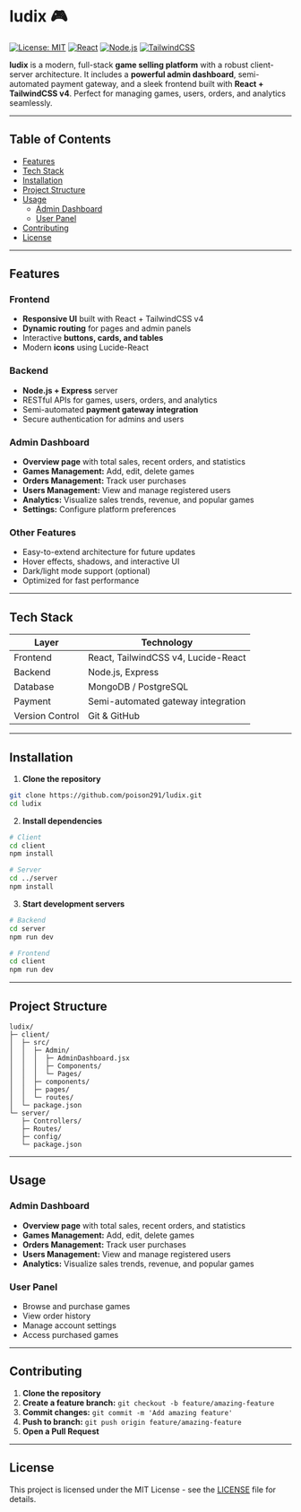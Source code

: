 # ludix 🎮
[![License: MIT](https://img.shields.io/badge/License-MIT-yellow.svg)](LICENSE)
[![React](https://img.shields.io/badge/React-18.2.0-blue)](https://reactjs.org/)
[![Node.js](https://img.shields.io/badge/Node.js-20.x-green)](https://nodejs.org/)
[![TailwindCSS](https://img.shields.io/badge/TailwindCSS-v4.0-blue)](https://tailwindcss.com/)

**ludix** is a modern, full-stack **game selling platform** with a robust client-server architecture. It includes a **powerful admin dashboard**, semi-automated payment gateway, and a sleek frontend built with **React + TailwindCSS v4**. Perfect for managing games, users, orders, and analytics seamlessly.

---

## Table of Contents
- [Features](#features)
- [Tech Stack](#tech-stack)
- [Installation](#installation)
- [Project Structure](#project-structure)
- [Usage](#usage)
  - [Admin Dashboard](#admin-dashboard)
  - [User Panel](#user-panel)
- [Contributing](#contributing)
- [License](#license)

---

## Features

### Frontend
- **Responsive UI** built with React + TailwindCSS v4  
- **Dynamic routing** for pages and admin panels  
- Interactive **buttons, cards, and tables**  
- Modern **icons** using Lucide-React  

### Backend
- **Node.js + Express** server  
- RESTful APIs for games, users, orders, and analytics  
- Semi-automated **payment gateway integration**  
- Secure authentication for admins and users  

### Admin Dashboard
- **Overview page** with total sales, recent orders, and statistics  
- **Games Management:** Add, edit, delete games  
- **Orders Management:** Track user purchases  
- **Users Management:** View and manage registered users  
- **Analytics:** Visualize sales trends, revenue, and popular games  
- **Settings:** Configure platform preferences  

### Other Features
- Easy-to-extend architecture for future updates  
- Hover effects, shadows, and interactive UI  
- Dark/light mode support (optional)  
- Optimized for fast performance  

---

## Tech Stack

| Layer      | Technology                           |
|-----------|--------------------------------------|
| Frontend  | React, TailwindCSS v4, Lucide-React  |
| Backend   | Node.js, Express                      |
| Database  | MongoDB / PostgreSQL                  |
| Payment   | Semi-automated gateway integration    |
| Version Control | Git & GitHub                     |

---

## Installation

1. **Clone the repository**
```bash
git clone https://github.com/poison291/ludix.git
cd ludix
```

2. **Install dependencies**
```bash
# Client
cd client
npm install

# Server
cd ../server
npm install
```

3. **Start development servers**
```bash
# Backend
cd server
npm run dev

# Frontend
cd client
npm run dev
```

---

## Project Structure

```
ludix/
├─ client/
│  ├─ src/
│  │  ├─ Admin/
│  │  │  ├─ AdminDashboard.jsx
│  │  │  ├─ Components/
│  │  │  └─ Pages/
│  │  ├─ components/
│  │  ├─ pages/
│  │  └─ routes/
│  └─ package.json
└─ server/
   ├─ Controllers/
   ├─ Routes/
   ├─ config/
   └─ package.json
```

---

## Usage

### Admin Dashboard
- **Overview page** with total sales, recent orders, and statistics  
- **Games Management:** Add, edit, delete games  
- **Orders Management:** Track user purchases  
- **Users Management:** View and manage registered users  
- **Analytics:** Visualize sales trends, revenue, and popular games  

### User Panel
- Browse and purchase games
- View order history
- Manage account settings
- Access purchased games

---

## Contributing

1. **Clone the repository**
2. **Create a feature branch:** `git checkout -b feature/amazing-feature`
3. **Commit changes:** `git commit -m 'Add amazing feature'`
4. **Push to branch:** `git push origin feature/amazing-feature`
5. **Open a Pull Request**

---

## License

This project is licensed under the MIT License - see the [LICENSE](LICENSE) file for details.
